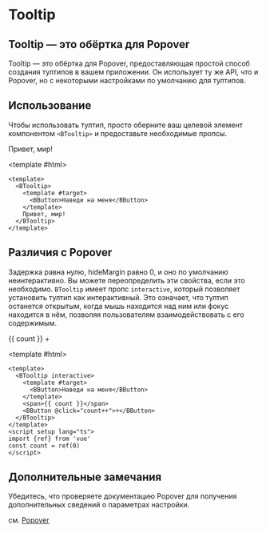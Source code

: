 # Tooltip

## Tooltip — это обёртка для Popover

Tooltip — это обёртка для Popover, предоставляющая простой способ создания тултипов в вашем приложении. Он использует ту же API, что и Popover, но с некоторыми настройками по умолчанию для тултипов.

## Использование

Чтобы использовать тултип, просто оберните ваш целевой элемент компонентом `<BTooltip>` и предоставьте необходимые пропсы.

<HighlightCard>
  <BTooltip>
    <template #target>
      <BButton>Наведи на меня</BButton>
    </template>
    Привет, мир!
  </BTooltip>

<template #html>

```vue
<template>
  <BTooltip>
    <template #target>
      <BButton>Наведи на меня</BButton>
    </template>
    Привет, мир!
  </BTooltip>
</template>
```

  </template>
</HighlightCard>

## Различия с Popover

Задержка равна нулю, hideMargin равно 0, и оно по умолчанию неинтерактивно. Вы можете переопределить эти свойства, если это необходимо.
`BTooltip` имеет пропс `interactive`, который позволяет установить тултип как интерактивный. Это означает, что тултип останется открытым, когда мышь находится над ним или фокус находится в нём, позволяя пользователям взаимодействовать с его содержимым.

<HighlightCard>
<BTooltip interactive>
  <template #target>
    <BButton>Наведи на меня</BButton>
  </template>
  <span>{{ count }}</span>
  <BButton @click="count++">+</BButton>
</BTooltip>

<template #html>

```vue
<template>
  <BTooltip interactive>
    <template #target>
      <BButton>Наведи на меня</BButton>
    </template>
    <span>{{ count }}</span>
    <BButton @click="count++">+</BButton>
  </BTooltip>
</template>
<script setup lang="ts">
import {ref} from 'vue'
const count = ref(0)
</script>
```

</template>

</HighlightCard>

## Дополнительные замечания

Убедитесь, что проверяете документацию Popover для получения дополнительных сведений о параметрах настройки.

см. [Popover](/docs/components/popover)

<script setup lang="ts">
import {BButton, BTooltip} from 'bootstrap-vue-next'
import HighlightCard from '../../components/HighlightCard.vue'
import {ref, onMounted} from 'vue'

const count = ref(0)
</script>
